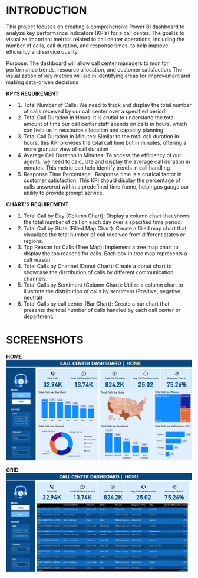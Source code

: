# INTRODUCTION
This project focuses on creating a comprehensive Power BI dashboard to analyze key performance indicators (KPIs) for a call center. The goal is to visualize important metrics related to call center operations, including the number of calls, call duration, and response times, to help improve efficiency and service quality.

Purpose:
The dashboard will allow call center managers to monitor performance trends, resource allocation, and customer satisfaction. The visualization of key metrics will aid in identifying areas for improvement and making data-driven decisions


**KPI'S REQUIREMENT**

* 1. Total Number of Calls: We need to track and display the total number of calls received by our  call center over a specified period.

* 2. Total Call Duration in Hours: It is crutial to understand the total amount of time our call center staff spends on calls in hours, which can help us in ressource allocation and capacity planning.

* 3. Total Call Duration in Minutes: Similar to the total call duration in hours, this KPI provides the total call time but in minutes, offering a more granular view of call duration 

* 4. Average Call Duration in Minutes: To access the efficiency of our agents, we need to calculate and display the average call duration in minutes. This metric can help identify trends in call handling 

* 5. Response Time Percentage : 
Response time is a crutical factor in customer satisfaction. This KPI should display the percentage of calls answered  within a predefined time frame, helpingus gauge  our ability to provide prompt service.


**CHART'S REQUIREMENT**
* 1. Total Call by Day (Column Chart): Display a column chart that shows the total number of call on each day over a specified time period.
* 2. Total Call by State (Filled Map Chart): Create a filled map chart that visualizes the total number of call received from different states or regions.
* 3. Top Reason for Calls (Tree Map): Implement a tree map chart to display the top reasons for  calls. Each box in tree map represents a call reason.
* 4. Total Calls by Channel (Donut Chart): Create a donut chart to showcase the distribution of calls by different communication channels.
* 5. Total Calls by Sentiment (Column Chart): Utilize a column chart to illustrate the distribution of calls by sentiment (Positive, negative, neutral)
* 6. Total Calls by call center (Bar Chart):
Create a bar chart that presents the total number of calls handled by each call center or department.


# SCREENSHOTS
**HOME**
![alt text](image.png)

**GRID**
![alt text](image-1.png)